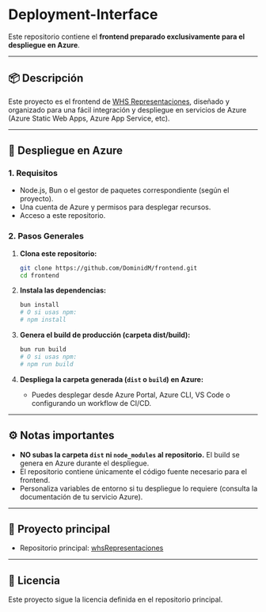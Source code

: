 # Deployment-Interface

Este repositorio contiene el **frontend preparado exclusivamente para el despliegue en Azure**.

---

## 📦 Descripción

Este proyecto es el frontend de [WHS Representaciones](https://github.com/DominidM/whsRepresentaciones), diseñado y organizado para una fácil integración y despliegue en servicios de Azure (Azure Static Web Apps, Azure App Service, etc).

---

## 🚀 Despliegue en Azure

### 1. Requisitos

- Node.js, Bun o el gestor de paquetes correspondiente (según el proyecto).
- Una cuenta de Azure y permisos para desplegar recursos.
- Acceso a este repositorio.

### 2. Pasos Generales

1. **Clona este repositorio:**
   ```sh
   git clone https://github.com/DominidM/frontend.git
   cd frontend
   ```

2. **Instala las dependencias:**
   ```sh
   bun install
   # O si usas npm:
   # npm install
   ```

3. **Genera el build de producción (carpeta dist/build):**
   ```sh
   bun run build
   # O si usas npm:
   # npm run build
   ```

4. **Despliega la carpeta generada (`dist` o `build`) en Azure:**
   - Puedes desplegar desde Azure Portal, Azure CLI, VS Code o configurando un workflow de CI/CD.

---

## ⚙️ Notas importantes

- **NO subas la carpeta `dist` ni `node_modules` al repositorio.** El build se genera en Azure durante el despliegue.
- El repositorio contiene únicamente el código fuente necesario para el frontend.
- Personaliza variables de entorno si tu despliegue lo requiere (consulta la documentación de tu servicio Azure).

---

## 🔗 Proyecto principal

- Repositorio principal: [whsRepresentaciones](https://github.com/DominidM/whsRepresentaciones)

---

## 📝 Licencia

Este proyecto sigue la licencia definida en el repositorio principal.

